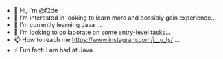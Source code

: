 - 👋 Hi, I’m @f2de
- 👀 I’m interested in looking to learn more and possibly gain experience...
- 🌱 I’m currently learning Java ...
- 💞️ I’m looking to collaborate on some entry-level tasks...
- 📫 How to reach me https://www.instagram.com/j__u_ls/ ...
- ⚡ Fun fact: I am bad at Java...

<!---
f2de/f2de is a ✨ special ✨ repository because its `README.md` (this file) appears on your GitHub profile.
You can click the Preview link to take a look at your changes.
--->
